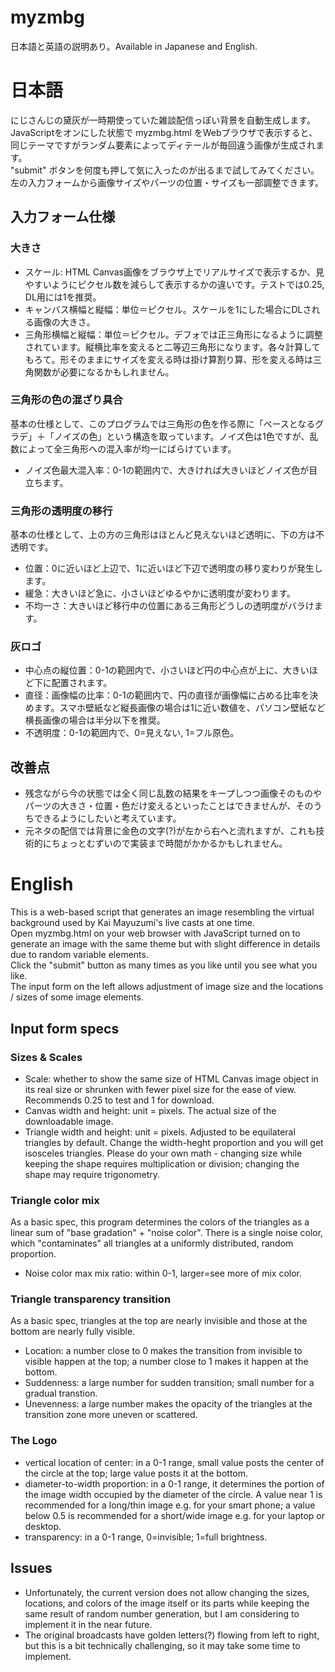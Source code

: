 # myzmbg
日本語と英語の説明あり。Available in Japanese and English.

<h1>日本語</h1>
にじさんじの黛灰が一時期使っていた雑談配信っぽい背景を自動生成します。<br>
JavaScriptをオンにした状態で myzmbg.html をWebブラウザで表示すると、同じテーマですがランダム要素によってディテールが毎回違う画像が生成されます。<br>
"submit" ボタンを何度も押して気に入ったのが出るまで試してみてください。<br>
左の入力フォームから画像サイズやパーツの位置・サイズも一部調整できます。<br>
<h2>入力フォーム仕様</h2>
<h3>大きさ</h3>
<ul>
  <li>スケール: HTML Canvas画像をブラウザ上でリアルサイズで表示するか、見やすいようにピクセル数を減らして表示するかの違いです。テストでは0.25, DL用には1を推奨。</li>
  <li>キャンバス横幅と縦幅：単位＝ピクセル。スケールを1にした場合にDLされる画像の大きさ。</li>
  <li>三角形横幅と縦幅：単位＝ピクセル。デフォでは正三角形になるように調整されています。縦横比率を変えると二等辺三角形になります。各々計算してもろて。形そのままにサイズを変える時は掛け算割り算、形を変える時は三角関数が必要になるかもしれません。</li>
</ul>
<h3>三角形の色の混ざり具合</h3>
<p>基本の仕様として、このプログラムでは三角形の色を作る際に「ベースとなるグラデ」＋「ノイズの色」という構造を取っています。ノイズ色は1色ですが、乱数によって全三角形への混入率が均一にばらけています。</p>
<ul>
  <li>ノイズ色最大混入率：0-1の範囲内で、大きければ大きいほどノイズ色が目立ちます。</li>
</ul>
<h3>三角形の透明度の移行</h3>
<p>基本の仕様として、上の方の三角形はほとんど見えないほど透明に、下の方は不透明です。</p>
<ul>
  <li>位置：0に近いほど上辺で、1に近いほど下辺で透明度の移り変わりが発生します。</li>
  <li>緩急：大きいほど急に、小さいほどゆるやかに透明度が変わります。</li>
  <li>不均一さ：大きいほど移行中の位置にある三角形どうしの透明度がバラけます。</li>
</ul>
<h3>灰ロゴ</h3>
<ul>
  <li>中心点の縦位置：0-1の範囲内で、小さいほど円の中心点が上に、大きいほど下に配置されます。</li>
  <li>直径：画像幅の比率：0-1の範囲内で、円の直径が画像幅に占める比率を決めます。スマホ壁紙など縦長画像の場合は1に近い数値を、パソコン壁紙など横長画像の場合は半分以下を推奨。</li>
  <li>不透明度：0-1の範囲内で、0=見えない, 1=フル原色。</li>
</ul>
<h2>改善点</h2>
<ul>
  <li>残念ながら今の状態では全く同じ乱数の結果をキープしつつ画像そのものやパーツの大きさ・位置・色だけ変えるといったことはできませんが、そのうちできるようにしたいと考えています。</li>
  <li>元ネタの配信では背景に金色の文字(?)が左から右へと流れますが、これも技術的にちょっとむずいので実装まで時間がかかるかもしれません。</li>
</ul>

<h1>English</h1>
This is a web-based script that generates an image resembling the virtual background used by Kai Mayuzumi's live casts at one time.<br>
Open myzmbg.html on your web browser with JavaScript turned on to generate an image with the same theme but with slight difference in details due to random variable elements.<br>
Click the "submit" button as many times as you like until you see what you like.<br>
The input form on the left allows adjustment of image size and the locations / sizes of some image elements.<br>
<h2>Input form specs</h2>
<h3>Sizes & Scales</h3>
<ul>
  <li>Scale: whether to show the same size of HTML Canvas image object in its real size or shrunken with fewer pixel size for the ease of view. Recommends 0.25 to test and 1 for download.</li>
  <li>Canvas width and height: unit = pixels. The actual size of the downloadable image.</li>
  <li>Triangle width and height: unit = pixels. Adjusted to be equilateral triangles by default. Change the width-heght proportion and you will get isosceles triangles. Please do your own math - changing size while keeping the shape requires multiplication or division; changing the shape may require trigonometry.</li>
</ul>
<h3>Triangle color mix</h3>
<p>As a basic spec, this program determines the colors of the triangles as a linear sum of "base gradation" + "noise color". There is a single noise color, which "contaminates" all triangles at a uniformly distributed, random proportion.</p>
<ul>
  <li>Noise color max mix ratio: within 0-1, larger=see more of mix color.</li>
</ul>
<h3>Triangle transparency transition</h3>
<p>As a basic spec, triangles at the top are nearly invisible and those at the bottom are nearly fully visible.</p>
<ul>
  <li>Location: a number close to 0 makes the transition from invisible to visible happen at the top; a number close to 1 makes it happen at the bottom.</li>
  <li>Suddenness: a large number for sudden transition; small number for a gradual transtion.</li>
  <li>Unevenness: a large number makes the opacity of the triangles at the transition zone more uneven or scattered.</li>
</ul>
<h3>The Logo</h3>
<ul>
  <li>vertical location of center: in a 0-1 range, small value posts the center of the circle at the top; large value posts it at the bottom.</li>
  <li>diameter-to-width proportion: in a 0-1 range, it determines the portion of the image width occupied by the diameter of the circle. A value near 1 is recommended for a long/thin image e.g. for your smart phone; a value below 0.5 is recommended for a short/wide image e.g. for your laptop or desktop.</li>
  <li>transparency: in a 0-1 range, 0=invisible; 1=full brightness.</li>
</ul>
<h2>Issues</h2>
<ul>
  <li>Unfortunately, the current version does not allow changing the sizes, locations, and colors of the image itself or its parts while keeping the same result of random number generation, but I am considering to implement it in the near future.</li>
  <li>The original broadcasts have golden letters(?) flowing from left to right, but this is a bit technically challenging, so it may take some time to implement.</li>
</ul>
